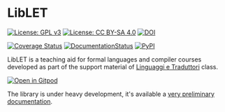 # LibLET

[![License: GPL v3](https://img.shields.io/badge/License-GPL%20v3-blue.svg)](http://www.gnu.org/licenses/gpl-3.0)
[![License: CC BY-SA 4.0](https://img.shields.io/badge/License-CC%20BY--SA%204.0-blue.svg)](http://creativecommons.org/licenses/by-sa/4.0/)
[![DOI](https://zenodo.org/badge/DOI/10.5281/zenodo.2619588.svg)](https://doi.org/10.5281/zenodo.2619588)

[![Coverage Status](https://codecov.io/gh/let-unimi/liblet/branch/master/graph/badge.svg)](https://codecov.io/gh/let-unimi/liblet)
[![DocumentationStatus](https://readthedocs.org/projects/liblet/badge/?version=latest)](https://liblet.readthedocs.io/en/latest/?badge=latest)
[![PyPI](https://img.shields.io/pypi/v/liblet.svg?color=brightgreen&logo=python&logoColor=white)](https://pypi.org/project/liblet/)

LibLET is a teaching aid for formal languages and compiler courses developed as part of the support material of [Linguaggi e Traduttori](https://let.di.unimi.it) class.

[![Open in Gitpod](https://gitpod.io/button/open-in-gitpod.svg)](https://gitpod.io/#https://github.com/let-unimi/liblet)

The library is under heavy development, it's available a [very preliminary documentation](https://liblet.rtfd.io).
